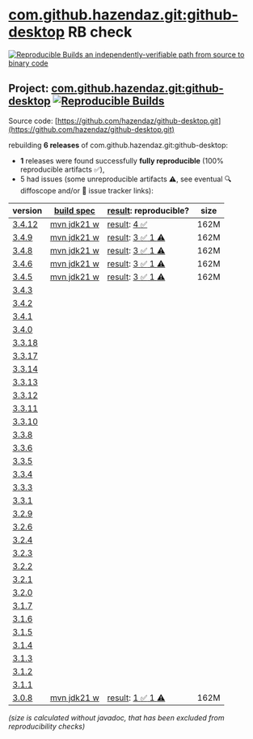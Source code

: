 [com.github.hazendaz.git:github-desktop](https://central.sonatype.com/artifact/com.github.hazendaz.git/github-desktop/versions) RB check
=======

[![Reproducible Builds](https://reproducible-builds.org/images/logos/rb.svg) an independently-verifiable path from source to binary code](https://reproducible-builds.org/)

## Project: [com.github.hazendaz.git:github-desktop](https://central.sonatype.com/artifact/com.github.hazendaz.git/github-desktop/versions) [![Reproducible Builds](https://img.shields.io/endpoint?url=https://raw.githubusercontent.com/jvm-repo-rebuild/reproducible-central/master/content/com/github/hazendaz/git/github-desktop/badge.json)](https://github.com/jvm-repo-rebuild/reproducible-central/blob/master/content/com/github/hazendaz/git/github-desktop/README.md)

Source code: [https://github.com/hazendaz/github-desktop.git](https://github.com/hazendaz/github-desktop.git)

rebuilding **6 releases** of com.github.hazendaz.git:github-desktop:
- **1** releases were found successfully **fully reproducible** (100% reproducible artifacts :white_check_mark:),
- 5 had issues (some unreproducible artifacts :warning:, see eventual :mag: diffoscope and/or :memo: issue tracker links):

| version | [build spec](/BUILDSPEC.md) | [result](https://reproducible-builds.org/docs/jvm/): reproducible? | size |
| -- | --------- | ------ | -- |
| [3.4.12](https://central.sonatype.com/artifact/com.github.hazendaz.git/github-desktop/3.4.12/pom) | [mvn jdk21 w](github-desktop-3.4.12.buildspec) | [result](github-desktop-3.4.12.buildinfo): [4 :white_check_mark: ](github-desktop-3.4.12.buildcompare) | 162M |
| [3.4.9](https://central.sonatype.com/artifact/com.github.hazendaz.git/github-desktop/3.4.9/pom) | [mvn jdk21 w](github-desktop-3.4.9.buildspec) | [result](github-desktop-3.4.9.buildinfo): [3 :white_check_mark:  1 :warning:](github-desktop-3.4.9.buildcompare) | 162M |
| [3.4.8](https://central.sonatype.com/artifact/com.github.hazendaz.git/github-desktop/3.4.8/pom) | [mvn jdk21 w](github-desktop-3.4.8.buildspec) | [result](github-desktop-3.4.8.buildinfo): [3 :white_check_mark:  1 :warning:](github-desktop-3.4.8.buildcompare) | 162M |
| [3.4.6](https://central.sonatype.com/artifact/com.github.hazendaz.git/github-desktop/3.4.6/pom) | [mvn jdk21 w](github-desktop-3.4.6.buildspec) | [result](github-desktop-3.4.6.buildinfo): [3 :white_check_mark:  1 :warning:](github-desktop-3.4.6.buildcompare) | 162M |
| [3.4.5](https://central.sonatype.com/artifact/com.github.hazendaz.git/github-desktop/3.4.5/pom) | [mvn jdk21 w](github-desktop-3.4.5.buildspec) | [result](github-desktop-3.4.5.buildinfo): [3 :white_check_mark:  1 :warning:](github-desktop-3.4.5.buildcompare) | 162M |
| [3.4.3](https://central.sonatype.com/artifact/com.github.hazendaz.git/github-desktop/3.4.3/pom) | | | |
| [3.4.2](https://central.sonatype.com/artifact/com.github.hazendaz.git/github-desktop/3.4.2/pom) | | | |
| [3.4.1](https://central.sonatype.com/artifact/com.github.hazendaz.git/github-desktop/3.4.1/pom) | | | |
| [3.4.0](https://central.sonatype.com/artifact/com.github.hazendaz.git/github-desktop/3.4.0/pom) | | | |
| [3.3.18](https://central.sonatype.com/artifact/com.github.hazendaz.git/github-desktop/3.3.18/pom) | | | |
| [3.3.17](https://central.sonatype.com/artifact/com.github.hazendaz.git/github-desktop/3.3.17/pom) | | | |
| [3.3.14](https://central.sonatype.com/artifact/com.github.hazendaz.git/github-desktop/3.3.14/pom) | | | |
| [3.3.13](https://central.sonatype.com/artifact/com.github.hazendaz.git/github-desktop/3.3.13/pom) | | | |
| [3.3.12](https://central.sonatype.com/artifact/com.github.hazendaz.git/github-desktop/3.3.12/pom) | | | |
| [3.3.11](https://central.sonatype.com/artifact/com.github.hazendaz.git/github-desktop/3.3.11/pom) | | | |
| [3.3.10](https://central.sonatype.com/artifact/com.github.hazendaz.git/github-desktop/3.3.10/pom) | | | |
| [3.3.8](https://central.sonatype.com/artifact/com.github.hazendaz.git/github-desktop/3.3.8/pom) | | | |
| [3.3.6](https://central.sonatype.com/artifact/com.github.hazendaz.git/github-desktop/3.3.6/pom) | | | |
| [3.3.5](https://central.sonatype.com/artifact/com.github.hazendaz.git/github-desktop/3.3.5/pom) | | | |
| [3.3.4](https://central.sonatype.com/artifact/com.github.hazendaz.git/github-desktop/3.3.4/pom) | | | |
| [3.3.3](https://central.sonatype.com/artifact/com.github.hazendaz.git/github-desktop/3.3.3/pom) | | | |
| [3.3.1](https://central.sonatype.com/artifact/com.github.hazendaz.git/github-desktop/3.3.1/pom) | | | |
| [3.2.9](https://central.sonatype.com/artifact/com.github.hazendaz.git/github-desktop/3.2.9/pom) | | | |
| [3.2.6](https://central.sonatype.com/artifact/com.github.hazendaz.git/github-desktop/3.2.6/pom) | | | |
| [3.2.4](https://central.sonatype.com/artifact/com.github.hazendaz.git/github-desktop/3.2.4/pom) | | | |
| [3.2.3](https://central.sonatype.com/artifact/com.github.hazendaz.git/github-desktop/3.2.3/pom) | | | |
| [3.2.2](https://central.sonatype.com/artifact/com.github.hazendaz.git/github-desktop/3.2.2/pom) | | | |
| [3.2.1](https://central.sonatype.com/artifact/com.github.hazendaz.git/github-desktop/3.2.1/pom) | | | |
| [3.2.0](https://central.sonatype.com/artifact/com.github.hazendaz.git/github-desktop/3.2.0/pom) | | | |
| [3.1.7](https://central.sonatype.com/artifact/com.github.hazendaz.git/github-desktop/3.1.7/pom) | | | |
| [3.1.6](https://central.sonatype.com/artifact/com.github.hazendaz.git/github-desktop/3.1.6/pom) | | | |
| [3.1.5](https://central.sonatype.com/artifact/com.github.hazendaz.git/github-desktop/3.1.5/pom) | | | |
| [3.1.4](https://central.sonatype.com/artifact/com.github.hazendaz.git/github-desktop/3.1.4/pom) | | | |
| [3.1.3](https://central.sonatype.com/artifact/com.github.hazendaz.git/github-desktop/3.1.3/pom) | | | |
| [3.1.2](https://central.sonatype.com/artifact/com.github.hazendaz.git/github-desktop/3.1.2/pom) | | | |
| [3.1.1](https://central.sonatype.com/artifact/com.github.hazendaz.git/github-desktop/3.1.1/pom) | | | |
| [3.0.8](https://central.sonatype.com/artifact/com.github.hazendaz.git/github-desktop/3.0.8/pom) | [mvn jdk21 w](github-desktop-3.0.8.buildspec) | [result](github-desktop-3.0.8.buildinfo): [1 :white_check_mark:  1 :warning:](github-desktop-3.0.8.buildcompare) | 162M |

<i>(size is calculated without javadoc, that has been excluded from reproducibility checks)</i>
